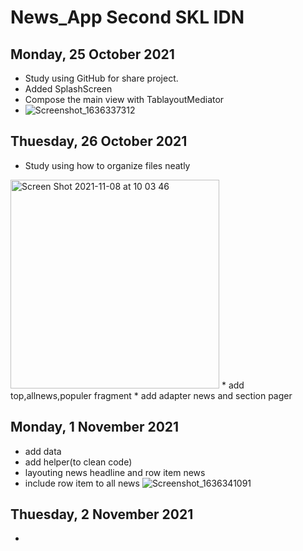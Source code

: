 # News_App Second SKL IDN

## Monday, 25 October 2021
* Study using GitHub for share project.
* Added SplashScreen
* Compose the main view with TablayoutMediator
* ![Screenshot_1636337312](https://user-images.githubusercontent.com/68719526/140675760-9f6d3008-adf9-4e88-86a6-9c6efbc76f35.png)


## Thuesday, 26 October 2021
* Study using how to organize files neatly
<img width="334" alt="Screen Shot 2021-11-08 at 10 03 46" src="https://user-images.githubusercontent.com/68719526/140677792-bfe75df0-d05a-4ae0-ae9a-f1b13199dc85.png">
* add top,allnews,populer fragment
* add adapter news and section pager

## Monday, 1 November 2021
* add data
* add helper(to clean code)
* layouting news headline and row item news
* include row item to all news 
![Screenshot_1636341091](https://user-images.githubusercontent.com/68719526/140678703-a4558e5b-44b2-4be1-b480-9038486fc93e.png)



## Thuesday, 2 November 2021
*
